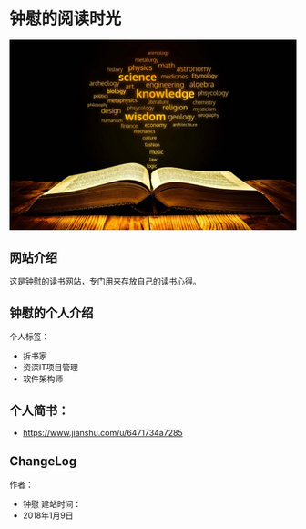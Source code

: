 # 钟慰的阅读时光


![](./_image/图书.jpg)


## 网站介绍

这是钟慰的读书网站，专门用来存放自己的读书心得。

## 钟慰的个人介绍

个人标签：
- 拆书家
- 资深IT项目管理
- 软件架构师

## 个人简书：

- https://www.jianshu.com/u/6471734a7285

## ChangeLog

作者：
- 钟慰
建站时间：
- 2018年1月9日